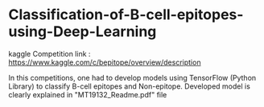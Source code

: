 # Classification-of-B-cell-epitopes-using-Deep-Learning


kaggle Competition link : https://www.kaggle.com/c/bepitope/overview/description

In this competitions, one had to develop models using TensorFlow (Python Library) to classify B-cell epitopes and Non-epitope.
Developed model is clearly explained in "MT19132_Readme.pdf" file




